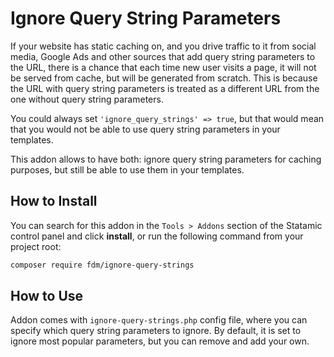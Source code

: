 # Ignore Query String Parameters

If your website has static caching on, and you drive traffic to it from social media, Google Ads and other sources that add query string parameters to the URL, there is a chance that each time new user visits a page, it will not be served from cache, but will be generated from scratch. This is because the URL with query string parameters is treated as a different URL from the one without query string parameters.

You could always set `'ignore_query_strings' => true`, but that would mean that you would not be able to use query string parameters in your templates.

This addon allows to have both: ignore query string parameters for caching purposes, but still be able to use them in your templates.

## How to Install

You can search for this addon in the `Tools > Addons` section of the Statamic control panel and click **install**, or run the following command from your project root:

``` bash
composer require fdm/ignore-query-strings
```

## How to Use

Addon comes with `ignore-query-strings.php` config file, where you can specify which query string parameters to ignore. By default, it is set to ignore most popular parameters, but you can remove and add your own.
